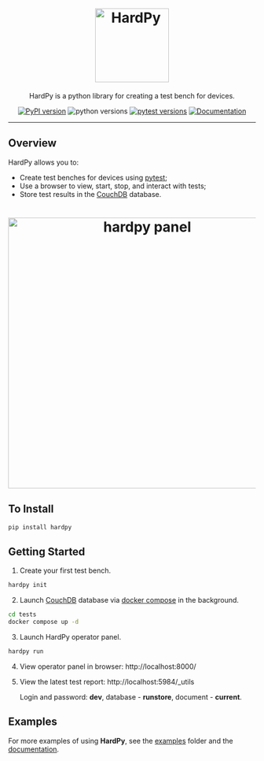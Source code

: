 <h1 align="center">
    <img src="https://raw.githubusercontent.com/everypinio/hardpy/main/docs/img/logo256.png" alt="HardPy" style="width:150px;">
</h1>

<p align="center">
HardPy is a python library for creating a test bench for devices.
</p>

<div align="center">

[![PyPI version](https://img.shields.io/pypi/v/hardpy)](https://pypi.org/project/hardpy/)
![python versions](https://img.shields.io/pypi/pyversions/hardpy.svg)
[![pytest versions](https://img.shields.io/badge/pytest-%3E%3D7.0%20%3C9.0-blue)](https://docs.pytest.org/en/latest/)
[![Documentation](https://img.shields.io/badge/Documentation%20-Overview%20-%20%23007ec6)](https://everypinio.github.io/hardpy/)

</div>

---

## Overview

HardPy allows you to:

* Create test benches for devices using [pytest](https://docs.pytest.org/);
* Use a browser to view, start, stop, and interact with tests;
* Store test results in the [CouchDB](https://couchdb.apache.org/) database.

<h1 align="center">
    <img src="https://raw.githubusercontent.com/everypinio/hardpy/main/docs/img/hardpy_panel.gif" alt="hardpy panel" style="width:550px;">
</h1>

## To Install

```bash
pip install hardpy
```

## Getting Started

1. Create your first test bench.
```bash
hardpy init
```
2. Launch [CouchDB](https://couchdb.apache.org/) database via [docker compose](https://docs.docker.com/compose/) in the background.
```bash
cd tests
docker compose up -d
```
3. Launch HardPy operator panel.
```bash
hardpy run
```
4. View operator panel in browser: http://localhost:8000/
5. View the latest test report: http://localhost:5984/_utils

    Login and password: **dev**, database - **runstore**, document - **current**.

## Examples

For more examples of using **HardPy**, see the [examples](https://github.com/everypinio/hardpy/tree/main/examples) folder and the [documentation](https://everypinio.github.io/hardpy/examples/).
